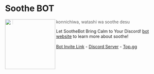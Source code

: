 # Soothe BOT

<img src="https://i.imgur.com/MTl1H76.png" width=165 align="left"/>

> konnichiwa, watashi wa soothe desu <br>

Let SootheBot Bring Calm to Your Discord! [bot website](https://soothe.is-a.fun/) to learn more about soothe! <br><br>
[Bot Invite Link](https://discordapp.com/api/oauth2/authorize?client_id=1135657945653313566&scope=bot&redirect_uri=https%3A%2F%2Fsoothe-bot.github.io%2F%3Finvited%3Dyes) - [Discord Server](https://discord.gg/WFfjrQxnfH) - [Top.gg](https://top.gg/user/361407102650109952)
<br>
